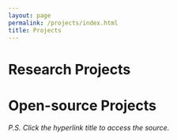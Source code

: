 ```yaml
---
layout: page
permalink: /projects/index.html
title: Projects
---
```


# Research Projects

 

# Open-source Projects

*P.S. Click the hyperlink title to access the source.*

<!-- 模版如下

## [NWU-LaTeX-template](https://github.com/starryious/NWU-latex-template)

Many elegant LaTeX templates designed for NWU students, including Beamer Theme Slides, Recommendation Letters and Undergraduate Thesis Template.

-->
